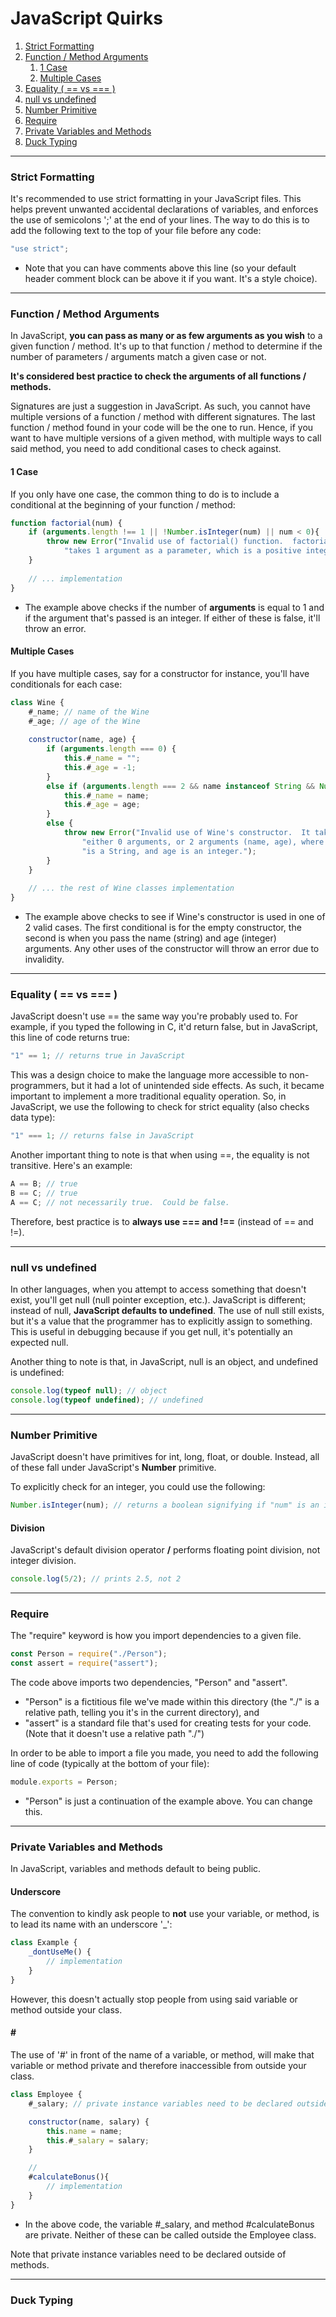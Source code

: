 JavaScript Quirks
===================

1. [Strict Formatting](#strict-formatting)
2. [Function / Method Arguments](#function--method-arguments)
   1. [1 Case](#1-case)
   2. [Multiple Cases](#multiple-cases)
3. [Equality ( == vs === )](#equality---vs--)
4. [null vs undefined](#null-vs-undefined)
5. [Number Primitive](#number-primitive)
6. [Require](#require)
7. [Private Variables and Methods](#private-variables-and-methods)
8. [Duck Typing](#duck-typing)

---

### Strict Formatting

It's recommended to use strict formatting in your JavaScript files.  This
helps prevent unwanted accidental declarations of variables, and enforces
the use of semicolons ';' at the end of your lines.  The way to do this is
to add the following text to the top of your file before any code:

```javascript
"use strict";
```

- Note that you can have comments above this line (so your default header
comment block can be above it if you want.  It's a style choice).

---

### Function / Method Arguments

In JavaScript, **you can pass as many or as few arguments as you wish** to
a given function / method.  It's up to that function / method to determine if
the number of parameters / arguments match a given case or not.

**It's considered best practice to check the arguments of all functions / 
methods.**

Signatures are just a suggestion in JavaScript.  As such, you cannot have
multiple versions of a function / method with different signatures.  The last
function / method found in your code will be the one to run.  Hence, if you
want to have multiple versions of a given method, with multiple ways to call
said method, you need to add conditional cases to check against.

#### 1 Case

If you only have one case, the common thing to do is to include a conditional
at the beginning of your function / method:

```javascript
function factorial(num) {
    if (arguments.length !== 1 || !Number.isInteger(num) || num < 0){
        throw new Error("Invalid use of factorial() function.  factorial() " +
            "takes 1 argument as a parameter, which is a positive integer.");
    }
    
    // ... implementation
}
```

- The example above checks if the number of **arguments** is equal to 1 and
if the argument that's passed is an integer.  If either of these is false,
it'll throw an error.

#### Multiple Cases

If you have multiple cases, say for a constructor for instance, you'll have
conditionals for each case:

```javascript
class Wine {
    #_name; // name of the Wine
    #_age; // age of the Wine
    
    constructor(name, age) {
        if (arguments.length === 0) {
            this.#_name = "";
            this.#_age = -1;
        } 
        else if (arguments.length === 2 && name instanceof String && Number.isInteger(age)) {
            this.#_name = name;
            this.#_age = age;
        } 
        else {
            throw new Error("Invalid use of Wine's constructor.  It takes " +
                "either 0 arguments, or 2 arguments (name, age), where name " +
                "is a String, and age is an integer.");
        }
    }
    
    // ... the rest of Wine classes implementation
}
```

- The example above checks to see if Wine's constructor is used in one of 2
valid cases.  The first conditional is for the empty constructor, the second is
when you pass the name (string) and age (integer) arguments.  Any other uses of
the constructor will throw an error due to invalidity.

---

### Equality ( == vs === )

JavaScript doesn't use == the same way you're probably used to.  For example,
if you typed the following in C, it'd return false, but in JavaScript, this
line of code returns true:

```javascript
"1" == 1; // returns true in JavaScript
```

This was a design choice to make the language more accessible to non-programmers,
but it had a lot of unintended side effects.  As such, it became important to
implement a more traditional equality operation.  So, in JavaScript, we use the
following to check for strict equality (also checks data type):

```javascript
"1" === 1; // returns false in JavaScript
```

Another important thing to note is that when using ==, the equality is not 
transitive.  Here's an example:

```javascript
A == B; // true
B == C; // true
A == C; // not necessarily true.  Could be false.
```

Therefore, best practice is to **always use === and !==** (instead of == and !=).

---

### null vs undefined

In other languages, when you attempt to access something that doesn't exist, 
you'll get null (null pointer exception, etc.).  JavaScript is different;
instead of null, **JavaScript defaults to undefined**.  The use of null still
exists, but it's a value that the programmer has to explicitly assign to 
something.  This is useful in debugging because if you get null, it's
potentially an expected null.

Another thing to note is that, in JavaScript, null is an object, and undefined
is undefined:

```javascript
console.log(typeof null); // object
console.log(typeof undefined); // undefined
```

---

### Number Primitive

JavaScript doesn't have primitives for int, long, float, or double.  Instead,
all of these fall under JavaScript's **Number** primitive. 

To explicitly check for an integer, you could use the following:

```javascript
Number.isInteger(num); // returns a boolean signifying if "num" is an integer.
```

#### Division

JavaScript's default division operator **/** performs floating point division,
not integer division.

```javascript
console.log(5/2); // prints 2.5, not 2
```

---

### Require

The "require" keyword is how you import dependencies to a given file.

```javascript
const Person = require("./Person");
const assert = require("assert");
```

The code above imports two dependencies, "Person" and "assert".

- "Person" is a fictitious file we've made within this directory (the "./" is
a relative path, telling you it's in the current directory), and
- "assert" is a standard file that's used for creating tests for your code.
(Note that it doesn't use a relative path "./")

In order to be able to import a file you made, you need to add the following
line of code (typically at the bottom of your file):

```javascript
module.exports = Person;
```

- "Person" is just a continuation of the example above.  You can change this.

---

### Private Variables and Methods

In JavaScript, variables and methods default to being public.

#### Underscore

The convention to kindly ask people to **not** use your variable, or method, is
to lead its name with an underscore '_':

```javascript
class Example {
    _dontUseMe() {
        // implementation
    }
}
```

However, this doesn't actually stop people from using said variable or method
outside your class.

#### \#

The use of '#' in front of the name of a variable, or method, will make that 
variable or method private and therefore inaccessible from outside your class.

```javascript
class Employee {
    #_salary; // private instance variables need to be declared outside methods

    constructor(name, salary) {
        this.name = name;
        this.#_salary = salary;
    }

    // 
    #calculateBonus(){
        // implementation
    }
}
```

- In the above code, the variable #_salary, and method #calculateBonus are 
private.  Neither of these can be called outside the Employee class.

Note that private instance variables need to be declared outside of methods.

---

### Duck Typing



